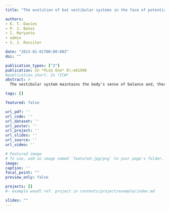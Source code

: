 ```yaml
---
title: "The evolution of bat vestibular systems in the face of potential antagonistic selection pressures for flight and echolocation"

authors:
- K. T. Davies
- P. J. Bates
- I. Maryanto
- admin
- S. J. Rossiter

date: "2013-01-01T00:00:00Z"
doi: ""

publication_types: ["2"]
publication: In *PLoS One* 8\:e61998
#publication_short: In *ICW*
abstract: >
  The vestibular system maintains the body's sense of balance and, therefore, was probably subject to strong selection during evolutionary transitions in locomotion. Among mammals, bats possess unique traits that place unusual demands on their vestibular systems. First, bats are capable of powered flight, which in birds is associated with enlarged semicircular canals. Second, many bats have enlarged cochleae associated with echolocation, and both cochleae and semicircular canals share a space within the petrosal bone. To determine how bat vestibular systems have evolved in the face of these pressures, we used micro-CT scans to compare canal morphology across species with contrasting flight and echolocation capabilities. We found no increase in canal radius in bats associated with the acquisition of powered flight, but canal radius did correlate with body mass in bat species from the suborder Yangochiroptera, and also in non-echolocating Old World fruit bats from the suborder Yinpterochiroptera. No such trend was seen in members of the Yinpterochiroptera that use laryngeal echolocation, although canal radius was associated with wing-tip roundedness in this group. We also found that the vestibular system scaled with cochlea size, although the relationship differed in species that use constant frequency echolocation. Across all bats, the shape of the anterior and lateral canals was associated with large cochlea size and small body size respectively, suggesting differential spatial constraints on each canal depending on its orientation within the skull. Thus in many echolocating bats, it seems that the combination of small body size and enlarged cochlea together act as a principal force on the vestibular system. The two main groups of echolocating bats displayed different canal morphologies, in terms of size and shape in relation to body mass and cochlear size, thus suggesting independent evolutionary pathways and offering tentative support for multiple acquisitions of echolocation.

tags: []

featured: false

url_pdf: ''
url_code: ''
url_dataset: ''
url_poster: ''
url_project: ''
url_slides: ''
url_source: ''
url_video: ''

# Featured image
# To use, add an image named `featured.jpg/png` to your page's folder.
image:
caption: ''
focal_point: ""
preview_only: false

projects: []
#- example woudl ref. project in contents/project/example/index.md

slides: ""
---
```


